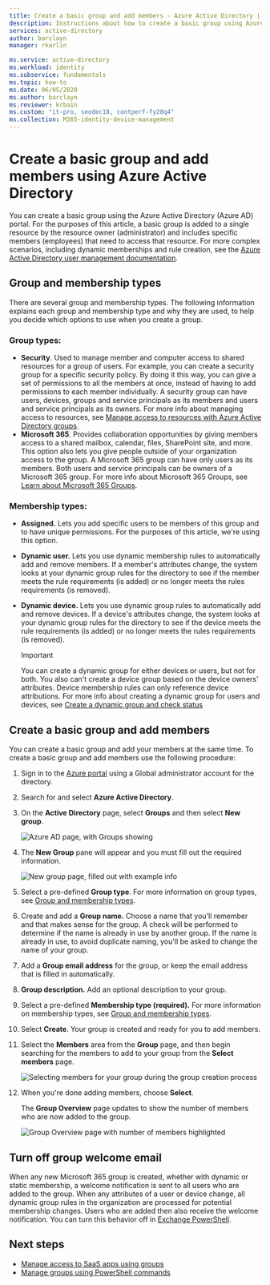 ```yaml
---
title: Create a basic group and add members - Azure Active Directory | Microsoft Docs
description: Instructions about how to create a basic group using Azure Active Directory.
services: active-directory
author: barclayn
manager: rkarlin

ms.service: active-directory
ms.workload: identity
ms.subservice: fundamentals
ms.topic: how-to
ms.date: 06/05/2020
ms.author: barclayn
ms.reviewer: krbain
ms.custom: "it-pro, seodec18, contperf-fy20q4"                      
ms.collection: M365-identity-device-management
---
```


# Create a basic group and add members using Azure Active Directory
You can create a basic group using the Azure Active Directory (Azure AD) portal. For the purposes of this article, a basic group is added to a single resource by the resource owner (administrator) and includes specific members (employees) that need to access that resource. For more complex scenarios, including dynamic memberships and rule creation, see the [Azure Active Directory user management documentation](../enterprise-users/index.yml).

## Group and membership types
There are several group and membership types. The following information explains each group and membership type and why they are used, to help you decide which options to use when you create a group.

### Group types:
- **Security**. Used to manage member and computer access to shared resources for a group of users. For example, you can create a security group for a specific security policy. By doing it this way, you can give a set of permissions to all the members at once, instead of having to add permissions to each member individually. A security group can have users, devices, groups and service principals as its members and users and service principals as its owners. For more info about managing access to resources, see [Manage access to resources with Azure Active Directory groups](active-directory-manage-groups.md).
- **Microsoft 365**. Provides collaboration opportunities by giving members access to a shared mailbox, calendar, files, SharePoint site, and more. This option also lets you give people outside of your organization access to the group. A Microsoft 365 group can have only users as its members. Both users and service principals can be owners of a Microsoft 365 group. For more info about Microsoft 365 Groups, see [Learn about Microsoft 365 Groups](https://support.office.com/article/learn-about-office-365-groups-b565caa1-5c40-40ef-9915-60fdb2d97fa2).

### Membership types:
- **Assigned.** Lets you add specific users to be members of this group and to have unique permissions. For the purposes of this article, we're using this option.
- **Dynamic user.** Lets you use dynamic membership rules to automatically add and remove members. If a member's attributes change, the system looks at your dynamic group rules for the directory to see if the member meets the rule requirements (is added) or no longer meets the rules requirements (is removed).
- **Dynamic device.** Lets you use dynamic group rules to automatically add and remove devices. If a device's attributes change, the system looks at your dynamic group rules for the directory to see if the device meets the rule requirements (is added) or no longer meets the rules requirements (is removed).

    > [!IMPORTANT]
    > You can create a dynamic group for either devices or users, but not for both. You also can't create a device group based on the device owners' attributes. Device membership rules can only reference device attributions. For more info about creating a dynamic group for users and devices, see [Create a dynamic group and check status](../enterprise-users/groups-create-rule.md)

## Create a basic group and add members
You can create a basic group and add your members at the same time. To create a basic group and add members use the following procedure:

1. Sign in to the [Azure portal](https://portal.azure.com) using a Global administrator account for the directory.

1. Search for and select **Azure Active Directory**.

1. On the **Active Directory** page, select **Groups** and then select **New group**.

    ![Azure AD page, with Groups showing](media/active-directory-groups-create-azure-portal/group-full-screen.png)

1. The **New Group** pane will appear and you must fill out the required information.

    ![New group page, filled out with example info](media/active-directory-groups-create-azure-portal/new-group-blade.png)

1. Select a pre-defined **Group type**. For more information on group types, see [Group and membership types](#group-types).

1. Create and add a **Group name.** Choose a name that you'll remember and that makes sense for the group. A check will be performed to determine if the name is already in use by another group. If the name is already in use, to avoid duplicate naming, you'll be asked to change the name of your group.

1. Add a **Group email address** for the group, or keep the email address that is filled in automatically.

1. **Group description.** Add an optional description to your group.

1. Select a pre-defined **Membership type (required).** For more information on membership types, see [Group and membership types](#membership-types).

1. Select **Create**. Your group is created and ready for you to add members.

1. Select the **Members** area from the **Group** page, and then begin searching for the members to add to your group from the **Select members** page.

    ![Selecting members for your group during the group creation process](media/active-directory-groups-create-azure-portal/select-members-create-group.png)

1. When you're done adding members, choose **Select**.

    The **Group Overview** page updates to show the number of members who are now added to the group.

    ![Group Overview page with number of members highlighted](media/active-directory-groups-create-azure-portal/group-overview-blade-number-highlight.png)

## Turn off group welcome email

When any new Microsoft 365 group is created, whether with dynamic or static membership, a welcome notification is sent to all users who are added to the group. When any attributes of a user or device change, all dynamic group rules in the organization are processed for potential membership changes. Users who are added then also receive the welcome notification. You can turn this behavior off in [Exchange PowerShell](/powershell/module/exchange/users-and-groups/Set-UnifiedGroup).

## Next steps

- [Manage access to SaaS apps using groups](../enterprise-users/groups-saasapps.md)
- [Manage groups using PowerShell commands](../enterprise-users/groups-settings-v2-cmdlets.md)
